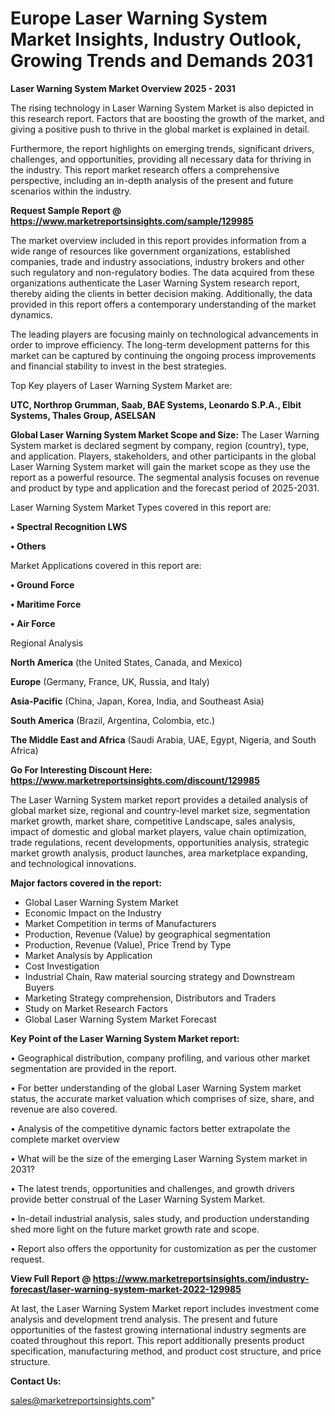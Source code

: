 # Europe Laser Warning System Market Insights, Industry Outlook, Growing Trends and Demands 2031

<Strong> Laser Warning System Market Overview 2025 - 2031</strong>

The rising technology in Laser Warning System Market is also depicted in this research report. Factors that are boosting the growth of the market, and giving a positive push to thrive in the global market is explained in detail.

Furthermore, the report highlights on emerging trends, significant drivers, challenges, and opportunities, providing all necessary data for thriving in the industry. This report market research offers a comprehensive perspective, including an in-depth analysis of the present and future scenarios within the industry.

<strong>Request Sample Report @ <a href=https://www.marketreportsinsights.com/sample/129985>https://www.marketreportsinsights.com/sample/129985</a></strong>

The market overview included in this report provides information from a wide range of resources like government organizations, established companies, trade and industry associations, industry brokers and other such regulatory and non-regulatory bodies. The data acquired from these organizations authenticate the Laser Warning System research report, thereby aiding the clients in better decision making. Additionally, the data provided in this report offers a contemporary understanding of the market dynamics.

The leading players are focusing mainly on technological advancements in order to improve efficiency. The long-term development patterns for this market can be captured by continuing the ongoing process improvements and financial stability to invest in the best strategies.

Top Key players of Laser Warning System Market are:

<strong>UTC, Northrop Grumman, Saab, BAE Systems, Leonardo S.P.A., Elbit Systems, Thales Group, ASELSAN</strong>

<strong><b>Global Laser Warning System Market Scope and Size:</b></strong>
The Laser Warning System market is declared segment by company, region (country), type, and application. Players, stakeholders, and other participants in the global Laser Warning System market will gain the market scope as they use the report as a powerful resource. The segmental analysis focuses on revenue and product by type and application and the forecast period of 2025-2031.

Laser Warning System Market Types covered in this report are:

<strong>• Spectral Recognition LWS

• Others</strong>

Market Applications covered in this report are:

<strong>• Ground Force

• Maritime Force

• Air Force</strong> 

Regional Analysis

<strong>North America</strong> (the United States, Canada, and Mexico)

<strong>Europe</strong> (Germany, France, UK, Russia, and Italy)

<strong>Asia-Pacific</strong> (China, Japan, Korea, India, and Southeast Asia)

<strong>South America</strong> (Brazil, Argentina, Colombia, etc.)

<strong>The Middle East and Africa</strong> (Saudi Arabia, UAE, Egypt, Nigeria, and South Africa)

<strong>Go For Interesting Discount Here: <a href=https://www.marketreportsinsights.com/discount/129985>https://www.marketreportsinsights.com/discount/129985</a></strong>

The Laser Warning System market report provides a detailed analysis of global market size, regional and country-level market size, segmentation market growth, market share, competitive Landscape, sales analysis, impact of domestic and global market players, value chain optimization, trade regulations, recent developments, opportunities analysis, strategic market growth analysis, product launches, area marketplace expanding, and technological innovations.

<strong><b>Major factors covered in the report:</b></strong>
<ul>
  <li>Global Laser Warning System Market </li>
  <li>Economic Impact on the Industry</li>
  <li>Market Competition in terms of Manufacturers</li>
  <li>Production, Revenue (Value) by geographical segmentation</li>
  <li>Production, Revenue (Value), Price Trend by Type</li>
  <li>Market Analysis by Application</li>
  <li>Cost Investigation</li>
  <li>Industrial Chain, Raw material sourcing strategy and Downstream Buyers</li>
  <li>Marketing Strategy comprehension, Distributors and Traders</li>
  <li>Study on Market Research Factors</li>
  <li>Global Laser Warning System Market Forecast</li>
</ul>

<strong><b>Key Point of the Laser Warning System Market report:</b></strong>

• Geographical distribution, company profiling, and various other market segmentation are provided in the report.

• For better understanding of the global Laser Warning System market status, the accurate market valuation which comprises of size, share, and revenue are also covered.

• Analysis of the competitive dynamic factors better extrapolate the complete market overview

• What will be the size of the emerging Laser Warning System market in 2031?

• The latest trends, opportunities and challenges, and growth drivers provide better construal of the Laser Warning System Market.

• In-detail industrial analysis, sales study, and production understanding shed more light on the future market growth rate and scope.

• Report also offers the opportunity for customization as per the customer request.

<strong><b>View Full Report @ <a href=https://www.marketreportsinsights.com/industry-forecast/laser-warning-system-market-2022-129985>https://www.marketreportsinsights.com/industry-forecast/laser-warning-system-market-2022-129985</a></b></strong>


At last, the Laser Warning System Market report includes investment come analysis and development trend analysis. The present and future opportunities of the fastest growing international industry segments are coated throughout this report. This report additionally presents product specification, manufacturing method, and product cost structure, and price structure.

<strong>Contact Us:</strong>

sales@marketreportsinsights.com"
